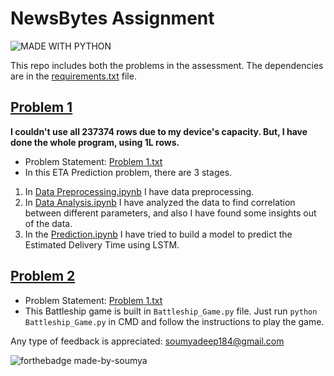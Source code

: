 # NewsBytes Assignment

![MADE WITH PYTHON](https://img.shields.io/badge/MADE_WITH-PYTHON-blue)

This repo includes both the problems in the assessment. The dependencies are in the [requirements.txt](requirements.txt) file.

## [Problem 1](Problem%201)
**I couldn't use all 237374 rows due to my device's capacity. But, I have done the whole program, using 1L rows.**

- Problem Statement: [Problem 1.txt](Problem%201/Problem%201.txt)
- In this ETA Prediction problem, there are 3 stages.
1. In [Data Preprocessing.ipynb](Problem%201/Data%20Preprocessing.ipynb) I have data preprocessing.
2. In [Data Analysis.ipynb](Problem%201/Data%20Analysis.ipynb) I have analyzed the data to find correlation between different parameters, and also I have found some insights out of the data.
3. In the [Prediction.ipynb](Problem%201/Prediction.ipynb) I have tried to build a model to predict the Estimated Delivery Time using LSTM.

## [Problem 2](Problem%202)

- Problem Statement: [Problem 1.txt](Problem%202/Problem%202.txt)
- This Battleship game is built in `Battleship_Game.py` file. Just run `python Battleship_Game.py` in CMD and follow the instructions to play the game.

Any type of feedback is appreciated: soumyadeep184@gmail.com

![forthebadge made-by-soumya](https://img.shields.io/badge/CREATED_BY-SOUMYA-blue)
